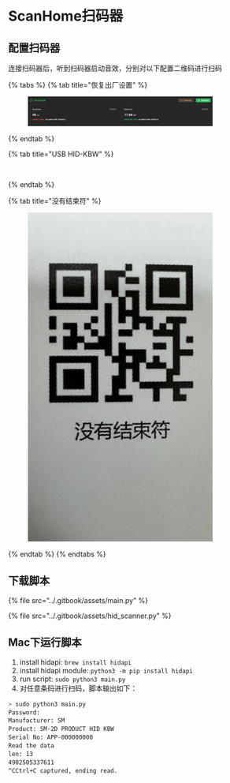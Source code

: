 # ScanHome扫码器

## 配置扫码器

连接扫码器后，听到扫码器启动音效，分别对以下配置二维码进行扫码

{% tabs %}
{% tab title="恢复出厂设置" %}
<figure><img src="../.gitbook/assets/image (2).png" alt="" width="375"><figcaption></figcaption></figure>
{% endtab %}

{% tab title="USB HID-KBW" %}
<figure><img src="../.gitbook/assets/image (2) (1).png" alt="" width="375"><figcaption></figcaption></figure>
{% endtab %}

{% tab title="没有结束符" %}
<figure><img src="../.gitbook/assets/img_v3_025q_f9d4d317-9be6-4221-b2d9-d4168f1a900g.jpg" alt="" width="375"><figcaption></figcaption></figure>
{% endtab %}
{% endtabs %}

## 下载脚本

{% file src="../.gitbook/assets/main.py" %}

{% file src="../.gitbook/assets/hid_scanner.py" %}

## Mac下运行脚本

1. install hidapi: `brew install hidapi`&#x20;
2. install hidapi module: `python3 -m pip install hidapi`
3. run script: `sudo python3 main.py`
4. 对任意条码进行扫码，脚本输出如下：

```bash
> sudo python3 main.py
Password:
Manufacturer: SM
Product: SM-2D PRODUCT HID KBW
Serial No: APP-000000000
Read the data
len: 13
4902505337611
^CCtrl+C captured, ending read.
```
